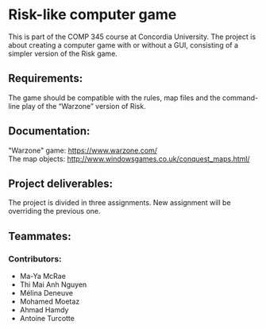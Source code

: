 # Risk-like computer game
This is part of the COMP 345 course at Concordia University. The project is about creating a computer game with or without a GUI, consisting of a simpler version of the Risk game.

## Requirements:
The game should be compatible with the rules, map files and the command-line play of the “Warzone” version of Risk.

## Documentation:
"Warzone" game: https://www.warzone.com/ <br/>
The map objects: http://www.windowsgames.co.uk/conquest_maps.html/

## Project deliverables:
The project is divided in three assignments. New assignment will be overriding the previous one.

## Teammates:
### Contributors:
- Ma-Ya McRae
- Thi Mai Anh Nguyen
- Mélina Deneuve
- Mohamed Moetaz
- Ahmad Hamdy
- Antoine Turcotte
